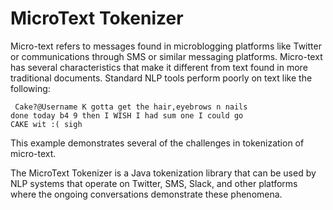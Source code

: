 MicroText Tokenizer
========================

Micro-text refers to messages found in microblogging platforms like Twitter or
communications through SMS or similar messaging platforms. Micro-text has
several characteristics that make it different from text found in more
traditional documents. Standard NLP tools perform poorly on text like the
following:

```
 Cake?@Username K gotta get the hair,eyebrows n nails
done today b4 9 then I WISH I had sum one I could go
CAKE wit :( sigh
```

This example demonstrates several of the challenges in tokenization of
micro-text.

The MicroText Tokenizer is a Java tokenization library that can be used by NLP
systems that operate on Twitter, SMS, Slack, and other platforms where the
ongoing conversations demonstrate these phenomena.

